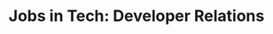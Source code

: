 ---
layout: post
category: "Jobs in Tech"
title: "Jobs in Tech: Developer Relations"
published: false
---